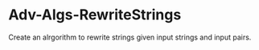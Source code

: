 # Adv-Algs-RewriteStrings

Create an alrgorithm to rewrite strings given input strings and input pairs. 

